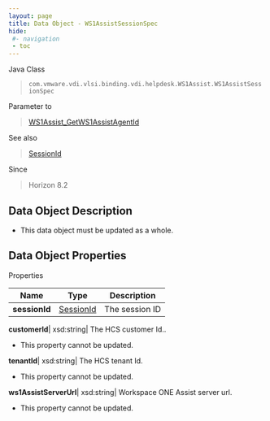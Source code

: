 ```yaml
---
layout: page
title: Data Object - WS1AssistSessionSpec
hide:
 #- navigation
 - toc
---
```






Java Class  
> `com.vmware.vdi.vlsi.binding.vdi.helpdesk.WS1Assist.WS1AssistSessionSpec`

Parameter to  
> [WS1Assist_GetWS1AssistAgentId](vdi.helpdesk.WS1Assist.md#getWS1AssistAgentId)

See also  
> [SessionId](vdi.entity.SessionId.md)

Since  
> Horizon 8.2


## Data Object Description 

  * This data object must be updated as a whole.



## Data Object Properties

Properties

Name |  Type |  Description   
---|---|---  
**sessionId**| [SessionId](vdi.entity.SessionId.md)|  The session ID   
  
**customerId**|  xsd:string|  The HCS customer Id..   


* This property cannot be updated.

  
**tenantId**|  xsd:string|  The HCS tenant Id.   


* This property cannot be updated.

  
**ws1AssistServerUrl**|  xsd:string|  Workspace ONE Assist server url.   


* This property cannot be updated.

  
  
  
 
  
  
